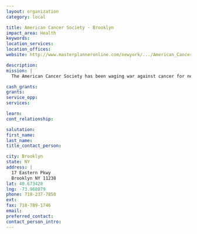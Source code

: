 ```yaml
---
layout: organization
category: local

title: American Cancer Society - Brooklyn
impact_area: Health
keywords: 
location_services: 
location_offices: 
website: http://www.masterplanneronline.com/newyork/.../American_Cancer_Society,

description: 
mission: |
  The American Cancer Society has been waging war against cancer for nearly a century, and our commitment to defeating the disease has never wavered. Our lifesaving efforts are funded exclusively by the generosity of donors like you. Since 1993 Making Strides Against Breast Cancer® has raised more than $100 million in additional funding to support the Society’s breast cancer research, education, advocacy, and patient services. 

cash_grants: 
grants: 
service_opp: 
services: 

learn: 
cont_relationship: 

salutation: 
first_name: 
last_name: 
title_contact_person: 

city: Brooklyn
state: NY
address: |
  17 Eastern Pkwy     
  Brooklyn NY 11238
lat: 40.673428
lng: -73.968079
phone: 718-237-7850
ext: 
fax: 718-789-1746
email: 
preferred_contact: 
contact_person_intro: 
---
```

